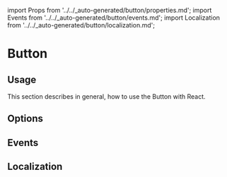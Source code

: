 import Props from '../../_auto-generated/button/properties.md';
import Events from '../../_auto-generated/button/events.md';
import Localization from '../../_auto-generated/button/localization.md';

# Button

## Usage

This section describes in general, how to use the Button with React.

## Options

<Props />

## Events

<Events />

## Localization

<Localization />